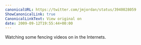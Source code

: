 ```yaml
---
canonicalURL: https://twitter.com/jmjordan/status/3940028059
ShowCanonicalLink: true
CanonicalLinkText: View original on
date: 2009-09-12T19:55:44+00:00
---
```

Watching some fencing videos on in the Internets.
